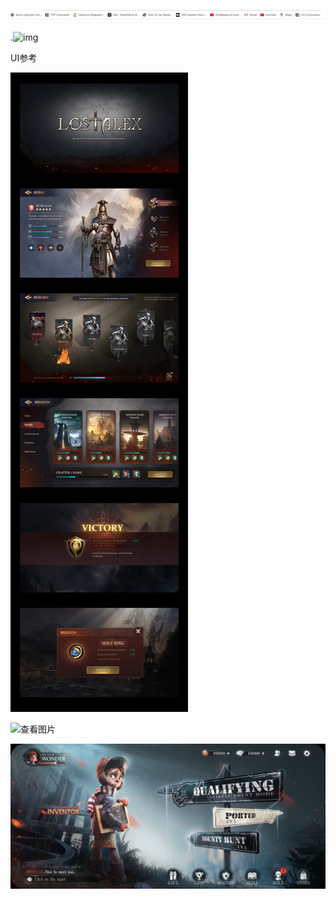 ![image-20240412015214793](.\image-20240412015214793.png)

.![img](.\b03b6a27945cb073c17d7a879e1c3144562cf131c5709a-iVGY8A)

UI参考

![查看图片](.\0573332a8d0b205b61549acaadc97c5f0df35a2f11cd59-1HwNPF)

![查看图片](.\40f6fce5e4bf5c4c09d0758eb9e816303626f5f713fa83a-R2DRiO)



![查看图片](.\53b4a43e8725d3381221025507657d3ec09bb176338557-OuPcsN)